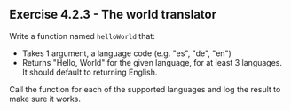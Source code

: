## Exercise 4.2.3 - The world translator

Write a function named `helloWorld` that:

* Takes 1 argument, a language code (e.g. "es",  "de", "en")
* Returns "Hello, World" for the given language, for at least 3 languages. It should default to returning English.

Call the function for each of the supported languages and log the result to make sure it works.

